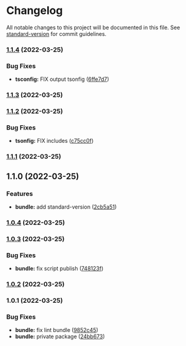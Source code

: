 # Changelog

All notable changes to this project will be documented in this file. See [standard-version](https://github.com/conventional-changelog/standard-version) for commit guidelines.

### [1.1.4](https://github.com/stephen-shopopop/ts-config/compare/v1.1.3...v1.1.4) (2022-03-25)


### Bug Fixes

* **tsconfig:** FIX output tsonfig ([6ffe7d7](https://github.com/stephen-shopopop/ts-config/commit/6ffe7d7d7ca0c30e0c60c495d1357f586e8a472d))

### [1.1.3](https://github.com/stephen-shopopop/ts-config/compare/v1.1.2...v1.1.3) (2022-03-25)

### [1.1.2](https://github.com/stephen-shopopop/ts-config/compare/v1.1.1...v1.1.2) (2022-03-25)


### Bug Fixes

* **tsonfig:** FIX includes ([c75cc0f](https://github.com/stephen-shopopop/ts-config/commit/c75cc0f1d667d5d196d6588e5d97736119e06f78))

### [1.1.1](https://github.com/stephen-shopopop/ts-config/compare/v1.1.0...v1.1.1) (2022-03-25)

## 1.1.0 (2022-03-25)


### Features

* **bundle:** add standard-version ([2cb5a51](https://github.com/stephen-shopopop/ts-config/commit/2cb5a51fe6fff2df340453bc9f1c9c0c5e7d1240))

### [1.0.4](https://github.com/stephen-shopopop/eslint-config/compare/v1.0.3...v1.0.4) (2022-03-25)

### [1.0.3](https://github.com/stephen-shopopop/eslint-config/compare/v1.0.2...v1.0.3) (2022-03-25)


### Bug Fixes

* **bundle:** fix script publish ([748123f](https://github.com/stephen-shopopop/eslint-config/commit/748123f3a59266ad55a2e22fc49f3ebfaf0b1c6f))

### [1.0.2](https://github.com/stephen-shopopop/eslint-config/compare/v1.0.1...v1.0.2) (2022-03-25)

### 1.0.1 (2022-03-25)


### Bug Fixes

* **bundle:** fix lint bundle ([9852c45](https://github.com/stephen-shopopop/eslint-config/commit/9852c4518d77af805e51727b3b4a73b2a022306f))
* **bundle:** private package ([24bb673](https://github.com/stephen-shopopop/eslint-config/commit/24bb67336ba1ec804f00ff0b61c62fc65af1b1de))
